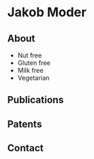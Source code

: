 # Jakob Moder
## About

* Nut free
* Gluten free
* Milk free
* Vegetarian

## Publications

## Patents

## Contact

